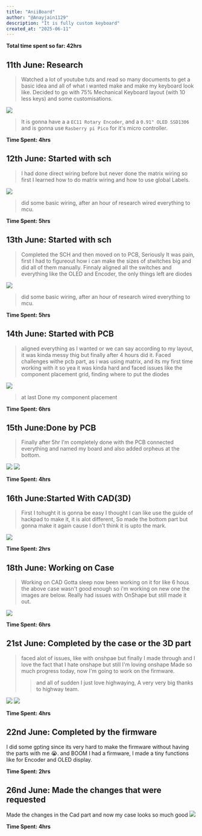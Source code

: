 ```yaml
---
title: "AniiBoard"
author: "@Anayjain1129"
description: "It is fully custom keyboard"
created_at: "2025-06-11"
---
```


**Total time spent so far: 42hrs**

## 11th June: Research
> Watched a lot of youtube tuts and read so many documents to get a basic idea and all of what i wanted make and make my keyboard look like.
> Decided to go with 75% Mechanical Keyboard layout (with 10 less keys) and some customisations.

![](/images/keyboard-layout.png)

> It is gonna have a a `EC11 Rotary Encoder`, and a `0.91" OLED SSD1306` and is gonna use `Rasberry pi Pico` for it's micro controller.

**Time Spent: 4hrs**

## 12th June: Started with sch
>I had done direct wiring before but never done the matrix wiring so first I learned how to do matrix wiring and how to use global Labels.

![](/images/sch.png)

>did some basic wiring, after an hour of research wired everything to mcu.

**Time Spent: 5hrs**

## 13th June: Started with sch
>Completed the SCH and then moved on to PCB, Seriously It was pain, first I had to figureout how i can make the sizes of stwitches big and did all of them manually.
>Finnaly aligned all the switches and everything like the OLED and Encoder, the only things left are diodes

![](/images/pcb13.06.png)

>did some basic wiring, after an hour of research wired everything to mcu.

**Time Spent: 5hrs**

## 14th June: Started with PCB
>aligned everything as I wanted or we can say according to my layout, it was kinda messy thig but finally after 4 hours did it.
>Faced challenges withe pcb part, as i was using matrix, and its my first time working with it so yea it was kinda hard and faced issues like the component placement grid, finding where to put the diodes

![](/images/pcb14.06.png)

>at last Done my component placement 

**Time Spent: 6hrs**

## 15th June:Done by PCB 
>Finally after 5hr I'm completely done with the PCB connected everything and named my board and also added orpheus at the bottom.

![](/images/pcb15.06.png)
![](/images/pcb3D15.06.png)

**Time Spent: 4hrs**

## 16th June:Started With CAD(3D)
>First I tohught it is gonna be easy I thought I can like use the guide of hackpad to make it, it is alot different, So made the bottom part but gonna make it again cause I don't think it is upto the mark.

![](/images/cad16.06.png)

**Time Spent: 2hrs**

## 18th June: Working on Case
>Working on CAD Gotta sleep now been working on it for like 6 hous the above case wasn't good enough so i'm working on new one the images are below.
>Really had issues with OnShape but still made it out.

![](/images/cad18.06.png)

**Time Spent: 6hrs**

## 21st June: Completed by the case or the 3D part
>faced alot of issues, like with onshpae but finally I made through and I love the fact that I hate onshape but still I'm loving onshape
>Made so much progress today, now I'm going to work on the firmware.
>>and all of sudden I just love highwaying, A very very big thanks to highway team.

![](/images/case21.06.png)
![](/images/case21.06_1.png)

**Time Spent: 4hrs**

## 22nd June: Completed by the firmware
I did some gpting since its very hard to make the firmware without having the parts with me 😭. and BOOM I had a firmware, I made a tiny functions like for Encoder and OLED display.

**Time Spent: 2hrs**

## 26nd June: Made the changes that were requested
Made the changes in the Cad part and now my case looks so much good
![](/images/new_3d_front.png)

**Time Spent: 4hrs**
